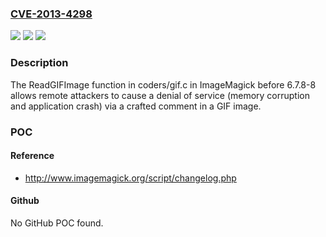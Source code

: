 ### [CVE-2013-4298](https://cve.mitre.org/cgi-bin/cvename.cgi?name=CVE-2013-4298)
![](https://img.shields.io/static/v1?label=Product&message=n%2Fa&color=blue)
![](https://img.shields.io/static/v1?label=Version&message=n%2Fa&color=blue)
![](https://img.shields.io/static/v1?label=Vulnerability&message=n%2Fa&color=brighgreen)

### Description

The ReadGIFImage function in coders/gif.c in ImageMagick before 6.7.8-8 allows remote attackers to cause a denial of service (memory corruption and application crash) via a crafted comment in a GIF image.

### POC

#### Reference
- http://www.imagemagick.org/script/changelog.php

#### Github
No GitHub POC found.


